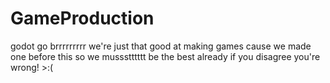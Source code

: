 # GameProduction
godot go brrrrrrrrr
we're just that good at making games cause we made one before this so we mussstttttt be the best already
if you disagree you're wrong! >:(
